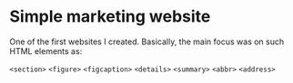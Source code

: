 # Simple marketing website

One of the first websites I created. Basically, the main focus was on such HTML elements as:

`<section>`
`<figure>`
`<figcaption>`
`<details>`
`<summary>`
`<abbr>`
`<address>`
